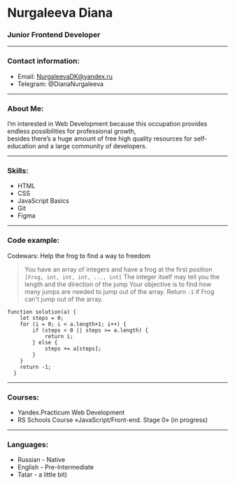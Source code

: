 # Nurgaleeva Diana

### Junior Frontend Developer

---
### Contact information:

 - Email: NurgaleevaDK@yandex.ru
 - Telegram: @DianaNurgaleeva

---
### About Me: 
I’m interested in Web Development because this occupation provides endless possibilities for professional growth,  
besides there’s a huge amount of free high quality resources for self-education and a large community of developers.

---
### Skills:
 - HTML
 - CSS
 - JavaScript Basics
 - Git
 - Figma

---
### Code example:
Codewars:  Help the frog to find a way to freedom
>You have an array of integers and have a frog at the first position
`[Frog, int, int, int, ..., int]`
The integer itself may tell you the length and the direction of the jump
Your objective is to find how many jumps are needed to jump out of the array.
Return  `-1`  if Frog can't jump out of the array.

```
function solution(a) {
    let steps = 0;
    for (i = 0; i < a.length+1; i++) {
        if (steps < 0 || steps >= a.length) {
            return i;
        } else {
            steps += a[steps];   
        } 
    }
    return -1;
  }
```

---
### Courses:

 - Yandex.Practicum Web Development
 - RS Schools Course «JavaScript/Front-end. Stage 0» (in progress)

---
### Languages:
- Russian - Native
- English - Pre-Intermediate
- Tatar  - a little bit)
